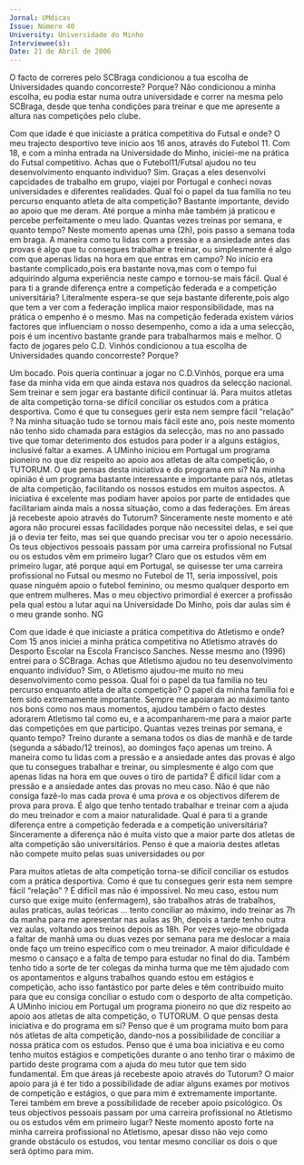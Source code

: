 ```yaml
---
Jornal: UMdicas
Issue: Número 40
University: Universidade do Minho
Interviewee(s): 
Date: 21 de Abril de 2006
---
```

O facto de correres pelo SCBraga condicionou a
tua escolha de Universidades quando
concorreste? Porque?
Não condicionou a minha escolha, eu podia estar
numa outra universidade e correr na mesma pelo
SCBraga, desde que tenha condições para treinar e
que me apresente a altura nas competições pelo
clube.

Com que idade é que iniciaste a prática
competitiva do Futsal e onde?
O meu trajecto desportivo teve inicio aos 16 anos,
através do Futebol 11. Com 18, e com a minha
entrada na Universidade do Minho, iniciei-me na
prática do Futsal competitivo.
Achas que o Futebol11/Futsal ajudou no teu
desenvolvimento enquanto individuo?
Sim. Graças a eles desenvolvi capcidades de
trabalho em grupo, viajei por Portugal e conheci
novas universidades e diferentes realidades.
Qual foi o papel da tua familia no teu percurso
enquanto atleta de alta competição?
Bastante importante, devido ao apoio que me deram.
Até porque a minha mãe também já praticou e
percebe perfeitamente o meu lado.
Quantas vezes treinas por semana, e quanto
tempo?
Neste momento apenas uma (2h), pois passo a
semana toda em braga.
A maneira como tu lidas com a pressão e a
ansiedade antes das provas é algo que tu
consegues trabalhar e treinar, ou simplesmente é
algo com que apenas lidas na hora em que entras
em campo?
No início era bastante complicado,pois era bastante
nova,mas com o tempo fui adquirindo alguma
experiência neste campo e tornou-se mais fácil.
Qual é para ti a grande diferença entre a
competição federada e a competição
universitária?
Literalmente espera-se que seja bastante
diferente,pois algo que tem a ver com a federação
implica maior responsibilidade, mas na prática o
empenho é o mesmo. Mas na competição federada
existem vários factores que influenciam o nosso
desempenho, como a ida a uma selecção, pois é um
incentivo bastante grande para trabalharmos mais e
melhor.
O facto de jogares pelo C.D. Vinhós condicionou
a tua escolha de Universidades quando
concorreste? Porque?

Um bocado. Pois queria continuar a jogar no
C.D.Vinhós, porque era uma fase da minha vida em
que ainda estava nos quadros da selecção nacional.
Sem treinar e sem jogar era bastante difícil continuar
lá.
Para muitos atletas de alta competição torna-se
difícil conciliar os estudos com a prática
desportiva. Como é que tu consegues gerir esta
nem sempre fácil “relação” ?
Na minha situação tudo se tornou mais fácil este ano,
pois neste momento não tenho sido chamada para
estágios da selecção, mas no ano passado tive que
tomar deterimento dos estudos para poder ir a alguns
estágios, inclusivé faltar a exames.
A UMinho iniciou em Portugal um programa
pioneiro no que diz respeito ao apoio aos atletas
de alta competição, o TUTORUM. O que pensas
desta iniciativa e do programa em si?
Na minha opinião é um programa bastante
interessante e importante para nós, atletas de alta
competição, facilitando os nossos estudos em
muitos aspectos. A iniciativa é excelente mas podiam
haver apoios por parte de entidades que facilitariam
ainda mais a nossa situação, como a das
federações.
Em áreas já recebeste apoio através do Tutorum?
Sinceramente neste momento e até agora não
procurei essas facilidades porque não necessitei
delas, e sei que já o devia ter feito, mas sei que
quando precisar vou ter o apoio necessário.
Os teus objectivos pessoais passam por uma
carreira profissional no Futsal ou os estudos vêm
em primeiro lugar?
Claro que os estudos vêm em primeiro lugar, até
porque aqui em Portugal, se quisesse ter uma
carreira profissional no Futsal ou mesmo no Futebol
de 11, seria impossível, pois quase ninguém apoio o
futebol feminino, ou mesmo qualquer desporto em
que entrem mulheres.
Mas o meu objectivo primordial é exercer a profissão
pela qual estou a lutar aqui na Universidade Do
Minho, pois dar aulas sim é o meu grande sonho.
NG

Com que idade é que iniciaste a prática
competitiva do Atletismo e onde?
Com 15 anos iniciei a minha prática competitiva no
Atletismo através do Desporto Escolar na Escola
Francisco Sanches. Nesse mesmo ano (1996) entrei
para o SCBraga.
Achas que Atletismo ajudou no teu
desenvolvimento enquanto indivíduo?
Sim, o Atletismo ajudou-me muito no meu
desenvolvimento como pessoa.
Qual foi o papel da tua familia no teu percurso
enquanto atleta de alta competição?
O papel da minha família foi e tem sido
extremamente importante. Sempre me apoiaram ao
máximo tanto nos bons como nos maus momentos,
ajudou também o facto destes adorarem Atletismo tal
como eu, e a acompanharem-me para a maior parte
das competições em que participo.
Quantas vezes treinas por semana, e quanto
tempo?
Treino durante a semana todos os dias de manhã e
de tarde (segunda a sábado/12 treinos), ao
domingos faço apenas um treino.
A maneira como tu lidas com a pressão e a
ansiedade antes das provas é algo que tu
consegues trabalhar e treinar, ou simplesmente é
algo com que apenas lidas na hora em que ouves
o tiro de partida?
É difícil lidar com a pressão e a ansiedade antes das
provas no meu caso. Não é que não consiga fazê-lo
mas cada prova é uma prova e os objectivos diferem
de prova para prova. É algo que tenho tentado
trabalhar e treinar com a ajuda do meu treinador e
com a maior naturalidade.
Qual é para ti a grande diferença entre a
competição federada e a competição
universitária?
Sinceramente a diferença não é muita visto que a
maior parte dos atletas de alta competição são
universitários. Penso é que a maioria destes atletas
não compete muito pelas suas universidades ou por

Para muitos atletas de alta competição torna-se
difícil conciliar os estudos com a prática
desportiva. Como é que tu consegues gerir esta
nem sempre fácil “relação” ?
É difícil mas não é impossível. No meu caso, estou
num curso que exige muito (enfermagem), são
trabalhos atrás de trabalhos, aulas praticas, aulas
teóricas … tento conciliar ao máximo, indo treinar as
7h da manha para me apresentar nas aulas as 9h,
depois a tarde tenho outra vez aulas, voltando aos
treinos depois as 18h. Por vezes vejo-me obrigada a
faltar de manhã uma ou duas vezes por semana para
me deslocar a maia onde faço um treino específico
com o meu treinador. A maior dificuldade é mesmo o
cansaço e a falta de tempo para estudar no final do
dia. Também tenho tido a sorte de ter colegas da
minha turma que me têm ajudado com os
apontamentos e alguns trabalhos quando estou em
estágios e competição, acho isso fantástico por parte
deles e têm contribuído muito para que eu consiga
conciliar o estudo com o desporto de alta
competição.
A UMinho iniciou em Portugal um programa
pioneiro no que diz respeito ao apoio aos atletas
de alta competição, o TUTORUM. O que pensas
desta iniciativa e do programa em si?
Penso que é um programa muito bom para nós
atletas de alta competição, dando-nos a
possibilidade de conciliar a nossa prática com os
estudos. Penso que é uma boa iniciativa e eu como
tenho muitos estágios e competições durante o ano
tenho tirar o máximo de partido deste programa com
a ajuda do meu tutor que tem sido fundamental.
Em que áreas já recebeste apoio através do
Tutorum?
O maior apoio para já é ter tido a possibilidade de
adiar alguns exames por motivos de competição e
estágios, o que para mim é extremamente
importante. Terei também em breve a possibilidade
de receber apoio psicológico.
Os teus objectivos pessoais passam por uma
carreira profissional no Atletismo ou os estudos
vêm em primeiro lugar?
Neste momento aposto forte na minha carreira
profissional no Atletismo, apesar disso não vejo
como grande obstáculo os estudos, vou tentar
mesmo conciliar os dois o que será óptimo para mim.